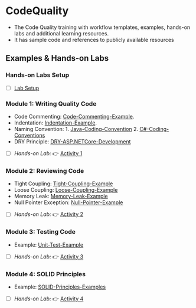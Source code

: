 # CodeQuality
- The Code Quality training with workflow templates, examples, hands-on labs and additional learning resources.
- It has sample code and references to publicly available resources

## Examples & Hands-on Labs

### Hands-on Labs Setup
- [ ] [Lab Setup](/labs/setup.md)

### Module 1: Writing Quality Code
- Code Commenting: [Code-Commenting-Example](examples/SampleCodeCommenting.java).
- Indentation: [Indentation-Example](examples/RecursionExampleDirectory.java).
- Naming Convention: 1. [Java-Coding-Convention](principles/JavaNamingConvensions.md)
                     2. [C#-Coding-Conventions](https://learn.microsoft.com/en-us/dotnet/csharp/fundamentals/coding-style/coding-conventions)
- DRY Principle: [DRY-ASP.NETCore-Development](https://learn.microsoft.com/en-us/archive/msdn-magazine/2019/june/patterns-and-practices-super-dry-development-for-asp-net-core)
- [ ] _Hands-on Lab:_ :point_right: [Activity 1](/labs/lab01.md)

### Module 2: Reviewing Code
- Tight Coupling: [Tight-Coupling-Example](examples/Subject.java)
- Loose Coupling: [Loose-Coupling-Example](examples/Topic.java)
- Memory Leak: [Memory-Leak-Example](examples/StaticTest.java)
- Null Pointer Exception: [Null-Pointer-Example](examples/NullPointerException.java)
- [ ] _Hands-on Lab:_ :point_right: [Activity 2](/labs/lab02.md)

### Module 3: Testing Code
- Example: [Unit-Test-Example](examples/AClassWithOneJUnitTest.java)
- [ ] _Hands-on Lab:_ :point_right: [Activity 3](/labs/lab03.md)

### Module 4: SOLID Principles
- Example: [SOLID-Principles-Examples](examples/solid-principles)
- [ ] _Hands-on Lab:_ :point_right: [Activity 4](/labs/lab04.md)
